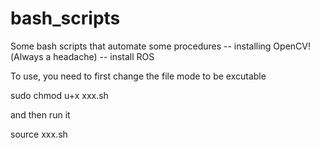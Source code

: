 # bash_scripts

Some bash scripts that automate some procedures
-- installing OpenCV!(Always a headache)
-- install ROS


To use, you need to first change the file mode to be excutable 

sudo chmod u+x xxx.sh

and then run it

source xxx.sh
